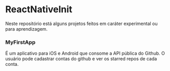 # ReactNativeInit
Neste repositório está alguns projetos feitos em caráter experimental ou para aprendizagem.

### MyFirstApp
É um aplicativo para iOS e Android que consome a API pública do Github. O usuário pode cadastrar contas do github e ver os starred repos de cada conta.
